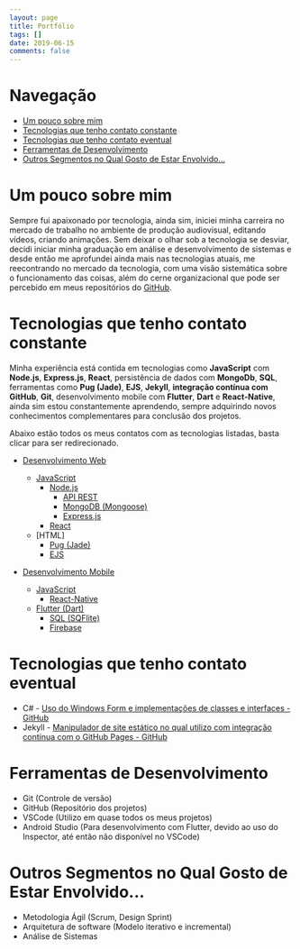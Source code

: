 ```yaml
---
layout: page
title: Portfólio
tags: []
date: 2019-06-15
comments: false
---
```


# Navegação

<!-- - [Navegação](#Navega%C3%A7%C3%A3o) -->
  - [Um pouco sobre mim](#Um-pouco-sobre-mim)
  - [Tecnologias que tenho contato constante](#Tecnologias-que-tenho-contato-constante)
  - [Tecnologias que tenho contato eventual](#Tecnologias-que-tenho-contato-eventual)
  - [Ferramentas de Desenvolvimento](#Ferramentas-de-Desenvolvimento)
  - [Outros Segmentos no Qual Gosto de Estar Envolvido...](#Outros-Segmentos-no-Qual-Gosto-de-Estar-Envolvido)

# Um pouco sobre mim

Sempre fui apaixonado por tecnologia, ainda sim, iniciei minha carreira no mercado de trabalho no ambiente de produção audiovisual, editando vídeos, criando animações. Sem deixar o olhar sob a tecnologia se desviar, decidi iniciar minha graduação em análise e desenvolvimento de sistemas e desde então me aprofundei ainda mais nas tecnologias atuais, me reecontrando no mercado da tecnologia, com uma visão sistemática sobre o funcionamento das coisas, além do cerne organizacional que pode ser percebido em meus repositórios do [GitHub](github.com/jsdaniell).

# Tecnologias que tenho contato constante

Minha experiência está contida em tecnologias como **JavaScript** com **Node.js**, **Express.js**, **React**, persistência de dados com **MongoDb**, **SQL**, ferramentas como **Pug (Jade)**, **EJS**, **Jekyll**, **integração contínua com GitHub**, **Git**, desenvolvimento mobile com **Flutter**, **Dart** e **React-Native**, ainda sim estou constantemente aprendendo, sempre adquirindo novos conhecimentos complementares para conclusão dos projetos.

Abaixo estão todos os meus contatos com as tecnologias listadas, basta clicar para ser redirecionado.

- [Desenvolvimento Web](https://jsdaniell.github.io/tags/#web)
  - [JavaScript](https://jsdaniell.github.io/tags/#javascript)
    - [Node.js](https://jsdaniell.github.io/tags/#nodejs)
      - [API REST](https://jsdaniell.github.io/tags/#api-rest)
      - [MongoDB (Mongoose)](https://jsdaniell.github.io/tags/#mongodb)
      - [Express.js](https://jsdaniell.github.io/tags/#expressjs)
    - [React](https://jsdaniell.github.io/tags/#react)
  - [HTML]
    - [Pug (Jade)](https://jsdaniell.github.io/tags/#pug)
    - [EJS](https://jsdaniell.github.io/tags/#ejs)

- [Desenvolvimento Mobile](https://jsdaniell.github.io/tags/#mobile)
  - [JavaScript](https://jsdaniell.github.io/tags/#javascript)
    - [React-Native](https://jsdaniell.github.io/tags/#react-native)
  - [Flutter (Dart)](https://jsdaniell.github.io/tags/#flutter)
    - [SQL (SQFlite)](https://jsdaniell.github.io/tags/#sql)
    - [Firebase](https://jsdaniell.github.io/tags/#firebase)


# Tecnologias que tenho contato eventual

- C# - [Uso do Windows Form e implementações de classes e interfaces - GitHub](https://github.com/jsdaniell/aps_lpoo)
- Jekyll - [Manipulador de site estático no qual utilizo com integração contínua com o GitHub Pages - GitHub](https://github.com/jsdaniell/jsdaniell.github.io)

# Ferramentas de Desenvolvimento

- Git (Controle de versão)
- GitHub (Repositório dos projetos)
- VSCode (Utilizo em quase todos os meus projetos)
- Android Studio (Para desenvolvimento com Flutter, devido ao uso do Inspector, até então não disponível no VSCode)

# Outros Segmentos no Qual Gosto de Estar Envolvido...

- Metodologia Ágil (Scrum, Design Sprint)
- Arquitetura de software (Modelo iterativo e incremental)
- Análise de Sistemas
